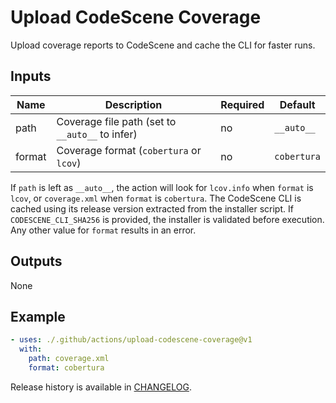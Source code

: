 # Upload CodeScene Coverage

Upload coverage reports to CodeScene and cache the CLI for faster runs.

## Inputs

| Name  | Description                                | Required | Default |
| ----- | ------------------------------------------ | -------- | ------- |
| path  | Coverage file path (set to `__auto__` to infer) | no       | `__auto__` |
| format | Coverage format (`cobertura` or `lcov`)     | no       | `cobertura` |

If `path` is left as `__auto__`, the action will look for `lcov.info` when
`format` is `lcov`, or `coverage.xml` when `format` is `cobertura`.
The CodeScene CLI is cached using its release version extracted from the
installer script. If `CODESCENE_CLI_SHA256` is provided, the installer
is validated before execution. Any other value for `format` results in an
error.

## Outputs

None

## Example

```yaml
- uses: ./.github/actions/upload-codescene-coverage@v1
  with:
    path: coverage.xml
    format: cobertura
```

Release history is available in [CHANGELOG](CHANGELOG.md).

